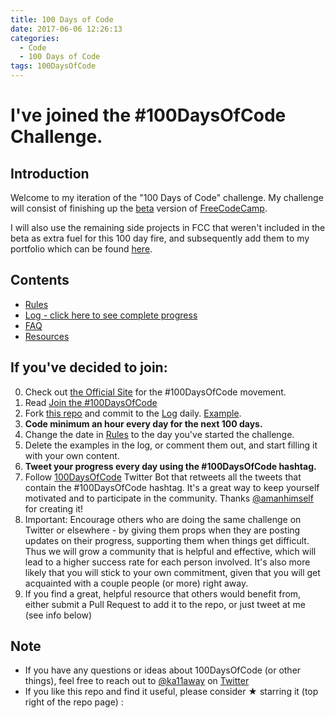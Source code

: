 ```yaml
---
title: 100 Days of Code
date: 2017-06-06 12:26:13
categories:
  - Code
  - 100 Days of Code
tags: 100DaysOfCode
---
```


# I've joined the #100DaysOfCode Challenge.

## Introduction

Welcome to my iteration of the "100 Days of Code" challenge. My challenge will consist of finishing up the [beta](https://beta.freecodecamp.com) version of [FreeCodeCamp](https://freecodecamp.com).

I will also use the remaining side projects in FCC that weren't included in the beta as extra fuel for this 100 day fire, and subsequently add them to my portfolio which can be found [here](https://rudolphh.github.io).

<!--more-->

## Contents

* [Rules](/2017/06/06/100-days-rules/)
* [Log - click here to see complete progress](/2017/06/06/100-days-log/)
* [FAQ](FAQ.md)
* [Resources](resources.md)

## If you've decided to join:
0. Check out [the Official Site](http://100daysofcode.com/) for the #100DaysOfCode movement.
1. Read [Join the #100DaysOfCode](https://medium.freecodecamp.com/join-the-100daysofcode-556ddb4579e4)
2. Fork [this repo](https://github.com/Kallaway/100-days-of-code) and commit to the [Log](log.md) daily. [Example](https://github.com/Kallaway/100-days-kallaway-log).
3. **Code minimum an hour every day for the next 100 days.**
4. Change the date in [Rules](rules.md) to the day you've started the challenge.
5. Delete the examples in the log, or comment them out, and start filling it with your own content.
6. **Tweet your progress every day using the #100DaysOfCode hashtag.**
7. Follow [100DaysOfCode](https://twitter.com/_100DaysOfCode) Twitter Bot that retweets all the tweets that contain the #100DaysOfCode hashtag. It's a great way to keep yourself motivated and to participate in the community. Thanks [@amanhimself](https://twitter.com/amanhimself) for creating it!
8. Important: Encourage others who are doing the same challenge on Twitter or elsewhere - by giving them props when they are posting updates on their progress, supporting them when things get difficult. Thus we will grow a community that is helpful and effective, which will lead to a higher success rate for each person involved. It's also more likely that you will stick to your own commitment, given that you will get acquainted with a couple people (or more) right away.
9. If you find a great, helpful resource that others would benefit from, either submit a Pull Request to add it to the repo, or just tweet at me (see info below)

## Note
* If you have any questions or ideas about 100DaysOfCode (or other things), feel free to reach out to [@ka11away](https://twitter.com/ka11away) on [Twitter](https://twitter.com)
* If you like this repo and find it useful, please consider &#9733; starring it (top right of the repo page) :
